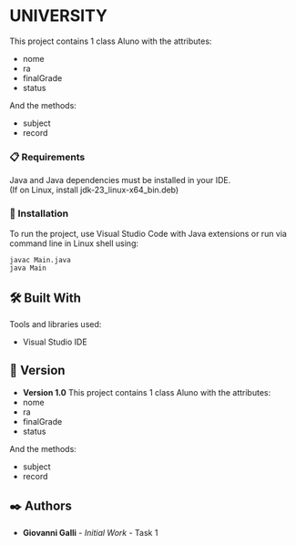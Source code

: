 # UNIVERSITY

This project contains 1 class Aluno with the attributes:  
* nome  
* ra  
* finalGrade  
* status  

And the methods:  
* subject  
* record  

### 📋 Requirements

Java and Java dependencies must be installed in your IDE.  
(If on Linux, install jdk-23_linux-x64_bin.deb)  

### 🔧 Installation

To run the project, use Visual Studio Code with Java extensions or run via command line in Linux shell using:  

```bash
javac Main.java
java Main
```  

## 🛠️ Built With

Tools and libraries used:  

* Visual Studio IDE  

## 📌 Version

* **Version 1.0** This project contains 1 class Aluno with the attributes:  
* nome  
* ra  
* finalGrade  
* status  

And the methods:  
* subject  
* record  

## ✒️ Authors

* **Giovanni Galli** - *Initial Work* - Task 1

